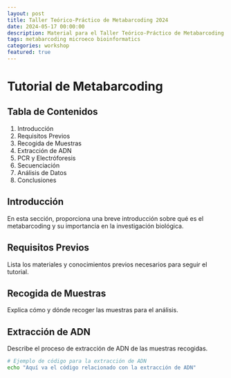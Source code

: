 ```yaml
---
layout: post
title: Taller Teórico-Práctico de Metabarcoding 2024
date: 2024-05-17 00:00:00
description: Material para el Taller Teórico-Práctico de Metabarcoding
tags: metabarcoding microeco bioinformatics
categories: workshop
featured: true
---
```

# Tutorial de Metabarcoding

## Tabla de Contenidos
1. Introducción
2. Requisitos Previos
3. Recogida de Muestras
4. Extracción de ADN
5. PCR y Electróforesis
6. Secuenciación
7. Análisis de Datos
8. Conclusiones

## Introducción
En esta sección, proporciona una breve introducción sobre qué es el metabarcoding y su importancia en la investigación biológica.

## Requisitos Previos
Lista los materiales y conocimientos previos necesarios para seguir el tutorial.

## Recogida de Muestras
Explica cómo y dónde recoger las muestras para el análisis.

## Extracción de ADN
Describe el proceso de extracción de ADN de las muestras recogidas.

```bash
# Ejemplo de código para la extracción de ADN
echo "Aquí va el código relacionado con la extracción de ADN"
```
